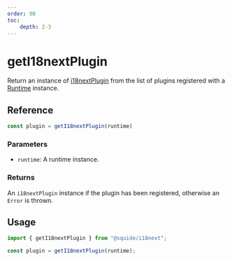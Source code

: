 ```yaml
---
order: 90
toc:
    depth: 2-3
---
```


# getI18nextPlugin

Return an instance of [i18nextPlugin](../i18next/i18nextPlugin.md) from the list of plugins registered with a [Runtime](../runtime/runtime-class.md) instance.

## Reference

```ts
const plugin = getI18nextPlugin(runtime)
```

### Parameters

- `runtime`: A runtime instance.

### Returns

An `i18nextPlugin` instance if the plugin has been registered, otherwise an `Error` is thrown.

## Usage

```ts
import { getI18nextPlugin } from "@squide/i18next";

const plugin = getI18nextPlugin(runtime);
```

